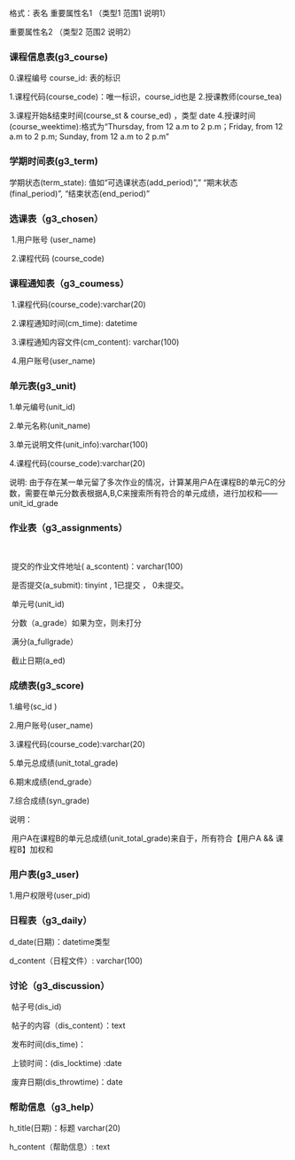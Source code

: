 ﻿格式：表名
重要属性名1	（类型1		范围1		说明1）

重要属性名2	（类型2		范围2		说明2）

 

### 课程信息表(g3_course)

0.课程编号 course_id: 表的标识

1.课程代码(course_code)：唯一标识，course_id也是
2.授课教师(course_tea)

3.课程开始&结束时间(course_st & course_ed) ，类型 date
4.授课时间(course_weektime):格式为“Thursday, from 12 a.m to 2 p.m；Friday, from 12 a.m to 2 p.m; Sunday, from 12 a.m to 2 p.m”

### 学期时间表(g3_term)

学期状态(term_state): 值如“可选课状态(add_period)”,” “期末状态(final_period)”, “结束状态(end_period)”

### 选课表（g3_chosen）

​		1.用户账号 (user_name)

​		2.课程代码 (course_code)

### 课程通知表（g3_coumess）

​	1.课程代码(course_code):varchar(20)

​	2.课程通知时间(cm_time): datetime

​	3.课程通知内容文件(cm_content): varchar(100)

​	4.用户账号(user_name)



### 单元表(g3_unit)

1.单元编号(unit_id)

2.单元名称(unit_name)

3.单元说明文件(unit_info):varchar(100)

4.课程代码(course_code):varchar(20)

说明: 由于存在某一单元留了多次作业的情况，计算某用户A在课程B的单元C的分数，需要在单元分数表根据A,B,C来搜索所有符合的单元成绩，进行加权和——unit_id_grade



### 作业表（g3_assignments）

​	

​	提交的作业文件地址( a_scontent)：varchar(100)

​	是否提交(a_submit): tinyint , 1已提交 ， 0未提交。

​	单元号(unit_id)

​	分数（a_grade）如果为空，则未打分

​	满分(a_fullgrade）

​	截止日期(a_ed)



### 成绩表(g3_score)

1.编号(sc_id )    

2.用户账号(user_name)

3.课程代码(course_code):varchar(20)

5.单元总成绩(unit_total_grade)

6.期末成绩(end_grade）

7.综合成绩(syn_grade)



说明：

​	用户A在课程B的单元总成绩(unit_total_grade)来自于，所有符合【用户A && 课程B】加权和



### 用户表(g3_user)

1.用户权限号(user_pid)

 

### 日程表（g3_daily）

d_date(日期)：datetime类型

d_content（日程文件）: varchar(100)





### 讨论（g3_discussion）

​	帖子号(dis_id)

​	帖子的内容（dis_content）：text

​	发布时间(dis_time)：

​	上锁时间：(dis_locktime) :date

​	废弃日期(dis_throwtime)：date



### 帮助信息（g3_help）

h_title(日期)：标题 varchar(20)

h_content（帮助信息）: text

